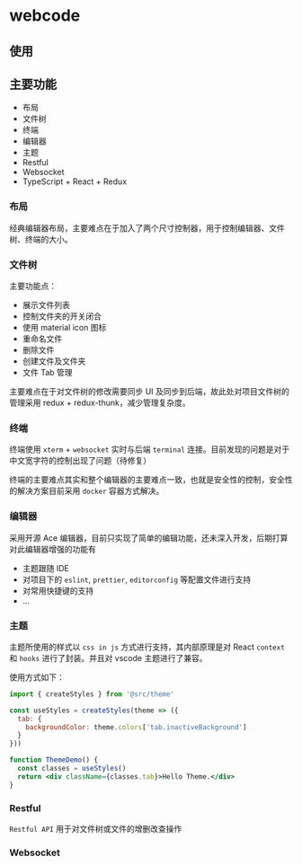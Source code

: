 # webcode

## 使用

## 主要功能

- 布局
- 文件树
- 终端
- 编辑器
- 主题
- Restful
- Websocket
- TypeScript + React + Redux

### 布局

经典编辑器布局，主要难点在于加入了两个尺寸控制器，用于控制编辑器、文件树、终端的大小。

### 文件树

主要功能点：

- 展示文件列表
- 控制文件夹的开关闭合
- 使用 material icon 图标
- 重命名文件
- 删除文件
- 创建文件及文件夹
- 文件 Tab 管理

主要难点在于对文件树的修改需要同步 UI 及同步到后端，故此处对项目文件树的管理采用 redux + redux-thunk，减少管理复杂度。

### 终端

终端使用 `xterm` + `websocket` 实时与后端 `terminal` 连接。目前发现的问题是对于中文宽字符的控制出现了问题（待修复）

终端的主要难点其实和整个编辑器的主要难点一致，也就是安全性的控制，安全性的解决方案目前采用 `docker` 容器方式解决。

### 编辑器

采用开源 Ace 编辑器，目前只实现了简单的编辑功能，还未深入开发，后期打算对此编辑器增强的功能有

- 主题跟随 IDE
- 对项目下的 `eslint`, `prettier`, `editorconfig` 等配置文件进行支持
- 对常用快捷键的支持
- ...

### 主题

主题所使用的样式以 `css in js` 方式进行支持，其内部原理是对 React `context` 和 `hooks` 进行了封装。并且对 vscode 主题进行了兼容。

使用方式如下：

```jsx
import { createStyles } from '@src/theme'

const useStyles = createStyles(theme => ({
  tab: {
    backgroundColor: theme.colors['tab.inactiveBackground']
  }
}))

function ThemeDemo() {
  const classes = useStyles()
  return <div className={classes.tab}>Hello Theme.</div>
}
```

### Restful

`Restful API` 用于对文件树或文件的增删改查操作

### Websocket
